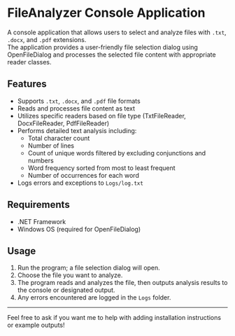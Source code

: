 # FileAnalyzer Console Application

A console application that allows users to select and analyze files with `.txt`, `.docx`, and `.pdf` extensions.  
The application provides a user-friendly file selection dialog using OpenFileDialog and processes the selected file content with appropriate reader classes.

## Features

- Supports `.txt`, `.docx`, and `.pdf` file formats  
- Reads and processes file content as text  
- Utilizes specific readers based on file type (TxtFileReader, DocxFileReader, PdfFileReader)  
- Performs detailed text analysis including:  
  - Total character count  
  - Number of lines  
  - Count of unique words filtered by excluding conjunctions and numbers  
  - Word frequency sorted from most to least frequent  
  - Number of occurrences for each word  
- Logs errors and exceptions to `Logs/log.txt`

## Requirements

- .NET Framework  
- Windows OS (required for OpenFileDialog)

## Usage

1. Run the program; a file selection dialog will open.  
2. Choose the file you want to analyze.  
3. The program reads and analyzes the file, then outputs analysis results to the console or designated output.  
4. Any errors encountered are logged in the `Logs` folder.

---

Feel free to ask if you want me to help with adding installation instructions or example outputs!

